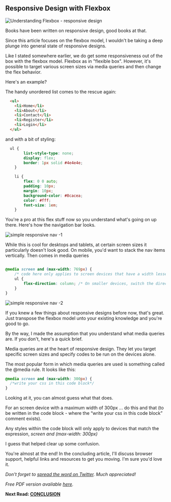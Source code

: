 ## Responsive Design with Flexbox

![Understanding Flexbox - responsive design](http://i.imgur.com/kCh7pgs.jpg)

Books have been written on responsive design, good books at that. 

Since this article focuses on the flexbox model, I wouldn't be taking a deep plunge into general state of responsive designs.


Like I stated somewhere earlier, we do get some responsiveness out of the box with the flexbox model. Flexbox as in "flexible box". However, it's possible to target various screen sizes via media queries and then change the flex behavior.

Here's an example?

The handy unordered list comes to the rescue again:

```html
  <ul>
    <li>Home</li>
    <li>About</li>
    <li>Contact</li>
    <li>Register</li>
    <li>Login</li>
  </ul>
```

and with a bit of styling:

```css
  ul {
		list-style-type: none;
		display: flex;
		border: 1px solid #4e4e4e;
	}

	li {
		flex: 0 0 auto;
		padding: 10px;
		margin: 10px;
		background-color: #8cacea;
		color: #fff;
		font-size: 1em;
	}
```
You're a pro at this flex stuff now so you understand what's going on up there. Here's how the  navigation bar looks.

![simple responsive nav -1](http://i.imgur.com/YkbsyGt.png)

While this is cool for desktops and tablets, at certain screen sizes it particularly doesn't look good. On mobile, you'd want to stack the nav items vertically. Then comes in media queries

```css

@media screen and (max-width: 769px) {
	/* code here only applies to screen devices that have a width lesser than 769px*/
	ul {
		flex-direction: column; /* On smaller devices, switch the direction*/
	}
}

```
![simple responsive nav -2](http://i.imgur.com/GJQZXDW.png)

If you knew a few things about responsive designs before now, that's great. Just transpose the flexbox model unto your existing knowledge and you're good to go.

By the way, I made the assumption that you understand what media queries are. If you don't, here's a quick brief.

Media queries are at the heart of responsive design. They let you target specific screen sizes and specify codes to be run on the devices alone.

The most popular form in which media queries are used is something called the @media rule. It looks like this:

```css
@media screen and (max-width: 300px) {
  /*write your css in this code block*/
}
```

Looking at it, you can almost guess what that does.

For an screen device with a maximum width of 300px ... do this and that (to be written in the code block - where the “write your css in this code block” comment exists).

Any styles within the code block will only apply to devices that match the expression, *screen and (max-width: 300px)*

I guess that helped clear up some confusion.

You're almost at the end! In the concluding article, I'll discuss browser support, helpful links and resources to get you moving. I'm sure you'd love it.

_Don't forget to [spread the word on Twitter](http://ctt.ec/wZ5U9). Much appreciated!_  

_Free PDF version available [here](bit.ly/und_f)._

**Next Read: [CONCLUSION](https://github.com/ohansemmanuel/Understanding-Flexbox/blob/master/10.%20Conclusion/readme.md)**

